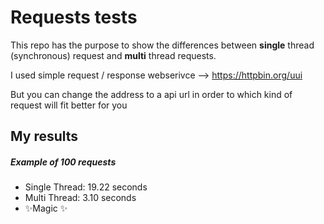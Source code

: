 # Requests tests


This repo has the purpose to show the differences between **single** thread (synchronous) request and **multi** thread requests.

I used simple request / response webserivce --> https://httpbin.org/uui

But you can change the address to a api url in order to which kind of request will fit better for you


## My results
##### Example of 100 requests
- Single Thread: 19.22 seconds
- Multi Thread: 3.10 seconds
- ✨Magic ✨